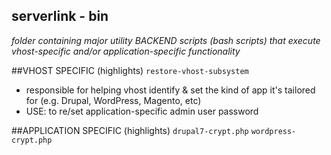serverlink - bin
----------------

_folder containing major utility BACKEND scripts (bash scripts) that execute vhost-specific and/or application-specific functionality_

##VHOST SPECIFIC (highlights)
`restore-vhost-subsystem`
  * responsible for helping vhost identify & set the kind of app it's tailored for (e.g. Drupal, WordPress, Magento, etc)
  * USE: to re/set application-specific admin user password


##APPLICATION SPECIFIC (highlights)
`drupal7-crypt.php`
`wordpress-crypt.php`
